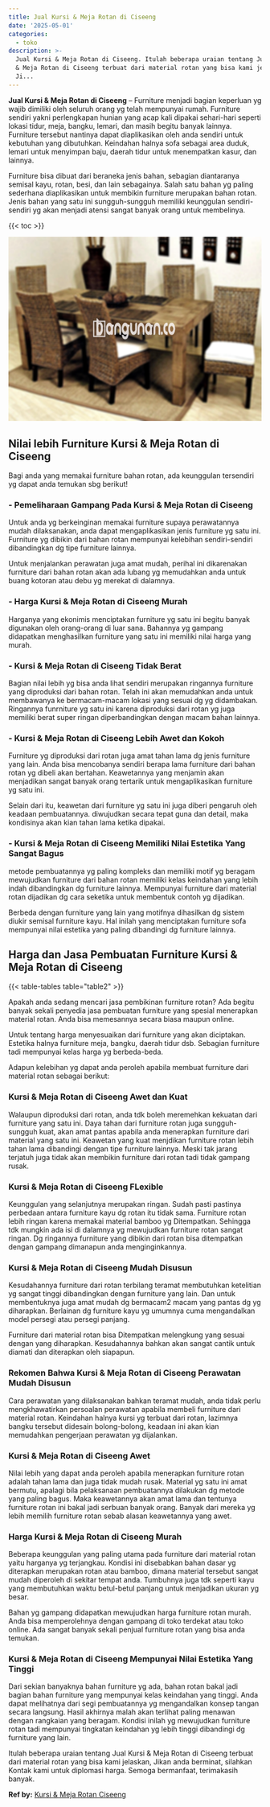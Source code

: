 ```yaml
---
title: Jual Kursi & Meja Rotan di Ciseeng
date: '2025-05-01'
categories:
  - toko
description: >-
  Jual Kursi & Meja Rotan di Ciseeng. Itulah beberapa uraian tentang Jual Kursi
  & Meja Rotan di Ciseeng terbuat dari material rotan yang bisa kami jelaskan,
  Ji...
---
```


**Jual Kursi & Meja Rotan di Ciseeng** – Furniture menjadi bagian keperluan yg wajib dimiliki oleh seluruh orang yg telah mempunyai rumah. Furniture sendiri yakni perlengkapan hunian yang acap kali dipakai sehari-hari seperti lokasi tidur, meja, bangku, lemari, dan masih begitu banyak lainnya. Furniture tersebut nantinya dapat diaplikasikan oleh anda sendiri untuk kebutuhan yang dibutuhkan. Keindahan halnya sofa sebagai area duduk, lemari untuk menyimpan baju, daerah tidur untuk menempatkan kasur, dan lainnya.

Furniture bisa dibuat dari beraneka jenis bahan, sebagian diantaranya semisal kayu, rotan, besi, dan lain sebagainya. Salah satu bahan yg paling sederhana diaplikasikan untuk membikin furniture merupakan bahan rotan. Jenis bahan yang satu ini sungguh-sungguh memiliki keunggulan sendiri-sendiri yg akan menjadi atensi sangat banyak orang untuk membelinya.

{{< toc >}}

![Jual Kursi & Meja Rotan di Ciseeng](/images/kursi-meja-rotan-murah16.png)

## Nilai lebih Furniture Kursi & Meja Rotan di Ciseeng

Bagi anda yang memakai furniture bahan rotan, ada keunggulan tersendiri yg dapat anda temukan sbg berikut!

### \- Pemeliharaan Gampang Pada Kursi & Meja Rotan di Ciseeng

Untuk anda yg berkeinginan memakai furniture supaya perawatannya mudah dilaksanakan, anda dapat mengaplikasikan jenis furniture yg satu ini. Furniture yg dibikin dari bahan rotan mempunyai kelebihan sendiri-sendiri dibandingkan dg tipe furniture lainnya.

Untuk menjalankan perawatan juga amat mudah, perihal ini dikarenakan furniture dari bahan rotan akan ada lubang yg memudahkan anda untuk buang kotoran atau debu yg merekat di dalamnya.

### \- Harga Kursi & Meja Rotan di Ciseeng Murah

Harganya yang ekonimis menciptakan furniture yg satu ini begitu banyak digunakan oleh orang-orang di luar sana. Bahannya yg gampang didapatkan menghasilkan furniture yang satu ini memiliki nilai harga yang murah.

### \- Kursi & Meja Rotan di Ciseeng Tidak Berat

Bagian nilai lebih yg bisa anda lihat sendiri merupakan ringannya furniture yang diproduksi dari bahan rotan. Telah ini akan memudahkan anda untuk membawanya ke bermacam-macam lokasi yang sesuai dg yg didambakan. Ringannya funrniture yg satu ini karena diproduksi dari rotan yg juga memiliki berat super ringan diperbandingkan dengan macam bahan lainnya.

### \- Kursi & Meja Rotan di Ciseeng Lebih Awet dan Kokoh

Furniture yg diproduksi dari rotan juga amat tahan lama dg jenis furniture yang lain. Anda bisa mencobanya sendiri berapa lama furniture dari bahan rotan yg dibeli akan bertahan. Keawetannya yang menjamin akan menjadikan sangat banyak orang tertarik untuk mengaplikasikan furniture yg satu ini.

Selain dari itu, keawetan dari furniture yg satu ini juga diberi pengaruh oleh keadaan pembuatannya. diwujudkan secara tepat guna dan detail, maka kondisinya akan kian tahan lama ketika dipakai.

### \- Kursi & Meja Rotan di Ciseeng Memiliki Nilai Estetika Yang Sangat Bagus

metode pembuatannya yg paling kompleks dan memiliki motif yg beragam mewujudkan furniture dari bahan rotan memiliki kelas keindahan yang lebih indah dibandingkan dg furniture lainnya. Mempunyai furniture dari material rotan dijadikan dg cara seketika untuk membentuk contoh yg dijadikan.

Berbeda dengan furniture yang lain yang motifnya dihasilkan dg sistem diukir semisal furniture kayu. Hal inilah yang menciptakan furniture sofa mempunyai nilai estetika yang paling dibandingi dg furniture lainnya.

## Harga dan Jasa Pembuatan Furniture Kursi & Meja Rotan di Ciseeng

{{< table-tables table="table2" >}}

Apakah anda sedang mencari jasa pembikinan furniture rotan? Ada begitu banyak sekali penyedia jasa pembuatan furniture yang spesial menerapkan material rotan. Anda bisa memesannya secara biasa maupun online.

Untuk tentang harga menyesuaikan dari furniture yang akan diciptakan. Estetika halnya furniture meja, bangku, daerah tidur dsb. Sebagian furniture tadi mempunyai kelas harga yg berbeda-beda.

Adapun kelebihan yg dapat anda peroleh apabila membuat furniture dari material rotan sebagai berikut:

### Kursi & Meja Rotan di Ciseeng Awet dan Kuat

Walaupun diproduksi dari rotan, anda tdk boleh meremehkan kekuatan dari furniture yang satu ini. Daya tahan dari furniture rotan juga sungguh-sungguh kuat, akan amat pantas apabila anda menerapkan furniture dari material yang satu ini. Keawetan yang kuat menjdikan furniture rotan lebih tahan lama dibandingi dengan tipe furniture lainnya. Meski tak jarang terjatuh juga tidak akan membikin furniture dari rotan tadi tidak gampang rusak.

### Kursi & Meja Rotan di Ciseeng FLexible

Keunggulan yang selanjutnya merupakan ringan. Sudah pasti pastinya perbedaan antara furniture kayu dg rotan itu tidak sama. Furniture rotan lebih ringan karena memakai material bamboo yg Ditempatkan. Sehingga tdk mungkin ada isi di dalamnya yg mewujudkan furniture rotan sangat ringan. Dg ringannya furniture yang dibikin dari rotan bisa ditempatkan dengan gampang dimanapun anda menginginkannya.

### Kursi & Meja Rotan di Ciseeng Mudah Disusun

Kesudahannya furniture dari rotan terbilang teramat membutuhkan ketelitian yg sangat tinggi dibandingkan dengan furniture yang lain. Dan untuk membentuknya juga amat mudah dg bermacam2 macam yang pantas dg yg diharapkan. Berlainan dg furniture kayu yg umumnya cuma mengandalkan model persegi atau persegi panjang.

Furniture dari material rotan bisa Ditempatkan melengkung yang sesuai dengan yang diharapkan. Kesudahannya bahkan akan sangat cantik untuk diamati dan diterapkan oleh siapapun.

### Rekomen Bahwa Kursi & Meja Rotan di Ciseeng Perawatan Mudah Disusun

Cara perawatan yang dilaksanakan bahkan teramat mudah, anda tidak perlu mengkhawatirkan persoalan perawatan apabila membeli furniture dari material rotan. Keindahan halnya kursi yg terbuat dari rotan, lazimnya bangku tersebut didesain bolong-bolong, keadaan ini akan kian memudahkan pengerjaan perawatan yg dijalankan.

### Kursi & Meja Rotan di Ciseeng Awet

Nilai lebih yang dapat anda peroleh apabila menerapkan furniture rotan adalah tahan lama dan juga tidak mudah rusak. Material yg satu ini amat bermutu, apalagi bila pelaksanaan pembuatannya dilakukan dg metode yang paling bagus. Maka keawetannya akan amat lama dan tentunya furniture rotan ini bakal jadi serbuan banyak orang. Banyak dari mereka yg lebih memilih furniture rotan sebab alasan keawetannya yang awet.

### Harga Kursi & Meja Rotan di Ciseeng Murah

Beberapa keunggulan yang paling utama pada furniture dari material rotan yaitu harganya yg terjangkau. Kondisi ini disebabkan bahan dasar yg diterapkan merupakan rotan atau bamboo, dimana material tersebut sangat mudah diperoleh di sekitar tempat anda. Tumbuhnya juga tdk seperti kayu yang membutuhkan waktu betul-betul panjang untuk menjadikan ukuran yg besar.

Bahan yg gampang didapatkan mewujudkan harga furniture rotan murah. Anda bisa memperolehnya dengan gampang di toko terdekat atau toko online. Ada sangat banyak sekali penjual furniture rotan yang bisa anda temukan.

### Kursi & Meja Rotan di Ciseeng Mempunyai Nilai Estetika Yang Tinggi

Dari sekian banyaknya bahan furniture yg ada, bahan rotan bakal jadi bagian bahan furniture yang mempunyai kelas keindahan yang tinggi. Anda dapat melihatnya dari segi pembuatannya yg mengandalkan konsep tangan secara langsung. Hasil akhirnya malah akan terlihat paling menawan dengan rangkaian yang beragam. Kondisi inilah yg mewujudkan furniture rotan tadi mempunyai tingkatan keindahan yg lebih tinggi dibandingi dg furniture yang lain.

Itulah beberapa uraian tentang Jual Kursi & Meja Rotan di Ciseeng terbuat dari material rotan yang bisa kami jelaskan, Jikan anda berminat, silahkan Kontak kami untuk diplomasi harga. Semoga bermanfaat, terimakasih banyak.

**Ref by:** [Kursi & Meja Rotan Ciseeng](https://id.wikipedia.org/wiki/Kursi)
